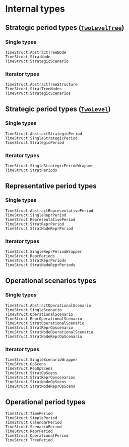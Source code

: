 # Internal types

## Strategic period types ([`TwoLevelTree`](@ref))

### Single types

```@docs
TimeStruct.AbstractTreeNode
TimeStruct.StratNode
TimeStruct.StrategicScenario
```

### Iterator types

```@docs
TimeStruct.AbstractTreeStructure
TimeStruct.StratTreeNodes
TimeStruct.StrategicScenarios
```

## Strategic period types ([`TwoLevel`](@ref))

### Single types

```@docs
TimeStruct.AbstractStrategicPeriod
TimeStruct.SingleStrategicPeriod
TimeStruct.StrategicPeriod
```

### Iterator types

```@docs
TimeStruct.SingleStrategicPeriodWrapper
TimeStruct.StratPeriods
```

## Representative period types

### Single types

```@docs
TimeStruct.AbstractRepresentativePeriod
TimeStruct.SingleReprPeriod
TimeStruct.RepresentativePeriod
TimeStruct.StratReprPeriod
TimeStruct.StratNodeReprPeriod
```

### Iterator types

```@docs
TimeStruct.SingleReprPeriodWrapper
TimeStruct.ReprPeriods
TimeStruct.StratReprPeriods
TimeStruct.StratNodeReprPeriods
```

## Operational scenarios types

### Single types

```@docs
TimeStruct.AbstractOperationalScenario
TimeStruct.SingleScenario
TimeStruct.OperationalScenario
TimeStruct.ReprOperationalScenario
TimeStruct.StratOperationalScenario
TimeStruct.StratReprOpscenario
TimeStruct.StratNodeOperationalScenario
TimeStruct.StratNodeReprOpScenario
```

### Iterator types

```@docs
TimeStruct.SingleScenarioWrapper
TimeStruct.OpScens
TimeStruct.RepOpScens
TimeStruct.StratOpScens
TimeStruct.StratReprOpscenarios
TimeStruct.StratNodeOpScens
TimeStruct.StratNodeReprOpScens
```

## Operational period types

```@docs
TimeStruct.TimePeriod
TimeStruct.SimplePeriod
TimeStruct.CalendarPeriod
TimeStruct.ScenarioPeriod
TimeStruct.ReprPeriod
TimeStruct.OperationalPeriod
TimeStruct.TreePeriod
```
